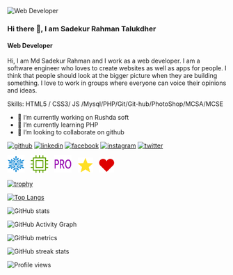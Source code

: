 ![Web Developer](https://scontent.fdac27-1.fna.fbcdn.net/v/t39.30808-6/372639078_10223730168350959_516866306445295610_n.png?stp=dst-png_p640x640&_nc_cat=107&ccb=1-7&_nc_sid=52f669&_nc_eui2=AeFm8ntzFklKBYmwN2xAj9aRov3ET6U3S0ei_cRPpTdLR9a-mvO5nXqlz3MXp7FIYn4&_nc_ohc=6ehdZArL3KAAX_uHqCR&_nc_ht=scontent.fdac27-1.fna&oh=00_AfCooHzCVspqjqxACvyOnZgVmTtLHy2LjEKm24dqIHE0dw&oe=64F4B9D5)

### Hi there 👋, I am Sadekur Rahman Talukdher
#### Web Developer


Hi, I am Md Sadekur Rahman  and I work as a web developer. I am a software engineer who loves to create websites as well as apps for people. I think that people should look at the bigger picture when they are building something. I love to work in groups where everyone can voice their opinions and ideas.

Skills: HTML5 / CSS3/ JS /Mysql/PHP/Git/Git-hub/PhotoShop/MCSA/MCSE

- 🔭 I’m currently working on Rushda soft 
- 🌱 I’m currently learning PHP 
- 👯 I’m looking to collaborate on github 


[<img src='https://cdn.jsdelivr.net/npm/simple-icons@3.0.1/icons/github.svg' alt='github' height='40'>](https://github.com/sadek-rahman)  [<img src='https://cdn.jsdelivr.net/npm/simple-icons@3.0.1/icons/linkedin.svg' alt='linkedin' height='40'>](https://www.linkedin.com/in/engr-sadekur-rahman-85292547/)  [<img src='https://cdn.jsdelivr.net/npm/simple-icons@3.0.1/icons/facebook.svg' alt='facebook' height='40'>](https://www.facebook.com/sadek767)  [<img src='https://cdn.jsdelivr.net/npm/simple-icons@3.0.1/icons/instagram.svg' alt='instagram' height='40'>](https://www.instagram.com/sadek_rah/)  [<img src='https://cdn.jsdelivr.net/npm/simple-icons@3.0.1/icons/twitter.svg' alt='twitter' height='40'>](https://twitter.com/rsadek495)  

<a href='https://archiveprogram.github.com/'><img src='https://raw.githubusercontent.com/acervenky/animated-github-badges/master/assets/acbadge.gif' width='40' height='40'></a> <a href='https://docs.github.com/en/developers'><img src='https://raw.githubusercontent.com/acervenky/animated-github-badges/master/assets/devbadge.gif' width='40' height='40'></a> <a href='https://github.com/pricing'><img src='https://raw.githubusercontent.com/acervenky/animated-github-badges/master/assets/pro.gif' width='40' height='40'></a> <a href='https://stars.github.com/'><img src='https://raw.githubusercontent.com/acervenky/animated-github-badges/master/assets/starbadge.gif' width='35' height='35'></a> <a href='https://docs.github.com/en/github/supporting-the-open-source-community-with-github-sponsors'><img src='https://raw.githubusercontent.com/acervenky/animated-github-badges/master/assets/sponsorbadge.gif' width='35' height='35'></a> 

[![trophy](https://github-profile-trophy.vercel.app/?username=sadek-rahman)](https://github.com/ryo-ma/github-profile-trophy)

[![Top Langs](https://github-readme-stats.vercel.app/api/top-langs/?username=sadek-rahman)](https://github.com/anuraghazra/github-readme-stats)

![GitHub stats](https://github-readme-stats.vercel.app/api?username=sadek-rahman&show_icons=true&count_private=true)  

![GitHub Activity Graph](https://activity-graph.herokuapp.com/graph?username=sadek-rahman)  

![GitHub metrics](https://metrics.lecoq.io/sadek-rahman)  

![GitHub streak stats](https://streak-stats.demolab.com/?user=sadek-rahman)  

![Profile views](https://gpvc.arturio.dev/sadek-rahman)  
